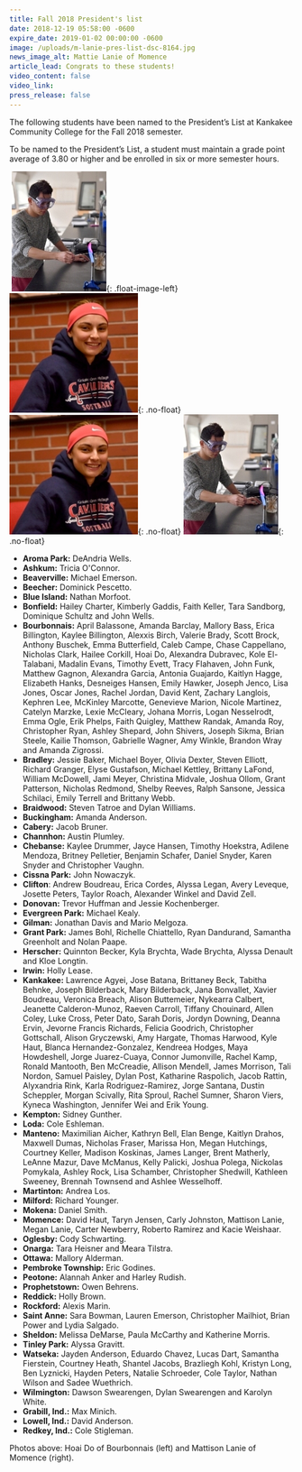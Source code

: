 ```yaml
---
title: Fall 2018 President's list
date: 2018-12-19 05:58:00 -0600
expire_date: 2019-01-02 00:00:00 -0600
image: /uploads/m-lanie-pres-list-dsc-8164.jpg
news_image_alt: Mattie Lanie of Momence
article_lead: Congrats to these students!
video_content: false
video_link:
press_release: false
---
```


The following students have been named to the President’s List at Kankakee Community College for the Fall 2018 semester.

To be named to the President’s List, a student must maintain a grade point average of 3.80 or higher and be enrolled in six or more semester hours.

&nbsp;![](/uploads/hoai-do-of-bourbonnais.JPG){: .float-image-left}&nbsp;![](/uploads/mattison-lanie-of-momence.JPG){: .no-float}![](/uploads/mattison-lanie-of-momence.JPG){: .no-float}&nbsp;![](/uploads/hoai-do-of-bourbonnais.JPG){: .no-float}

* **Aroma Park:** DeAndria Wells.
* **Ashkum:** Tricia O'Connor.
* **Beaverville:** Michael Emerson.
* **Beecher:** Dominick Pescetto.
* **Blue Island:** Nathan Morfoot.
* **Bonfield:** Hailey Charter, Kimberly Gaddis, Faith Keller, Tara Sandborg, Dominique Schultz and John Wells.
* **Bourbonnais:** April Balassone, Amanda Barclay, Mallory Bass, Erica Billington, Kaylee Billington, Alexxis Birch, Valerie Brady, Scott Brock, Anthony Buschek, Emma Butterfield, Caleb Campe, Chase Cappellano, Nicholas Clark, Hailee Corkill, Hoai Do, Alexandra Dubravec, Kole El-Talabani, Madalin Evans, Timothy Evett, Tracy Flahaven, John Funk, Matthew Gagnon, Alexandra Garcia, Antonia Guajardo, Kaitlyn Hagge, Elizabeth Hanks, Desneiges Hansen, Emily Hawker, Joseph Jenco, Lisa Jones, Oscar Jones, Rachel Jordan, David Kent, Zachary Langlois, Kephren Lee, McKinley Marcotte, Genevieve Marion, Nicole Martinez, Catelyn Marzke, Lexie McCleary, Johana Morris, Logan Nesselrodt, Emma Ogle, Erik Phelps, Faith Quigley, Matthew Randak, Amanda Roy, Christopher Ryan, Ashley Shepard, John Shivers, Joseph Sikma, Brian Steele, Kailie Thomson, Gabrielle Wagner, Amy Winkle, Brandon Wray and Amanda Zigrossi.
* **Bradley:** Jessie Baker, Michael Boyer, Olivia Dexter, Steven Elliott, Richard Granger, Elyse Gustafson, Michael Kettley, Brittany LaFond, William McDowell, Jami Meyer, Christina Midvale, Joshua Ollom, Grant Patterson, Nicholas Redmond, Shelby Reeves, Ralph Sansone, Jessica Schilaci, Emily Terrell and Brittany Webb.
* **Braidwood:** Steven Tatroe and Dylan Williams.
* **Buckingham:** Amanda Anderson.
* **Cabery:** Jacob Bruner.
* **Channhon:** Austin Plumley.
* **Chebanse:** Kaylee Drummer, Jayce Hansen, Timothy Hoekstra, Adilene Mendoza, Britney Pelletier, Benjamin Schafer, Daniel Snyder, Karen Snyder and Christopher Vaughn.
* **Cissna Park:** John Nowaczyk.
* **Clifton**: Andrew Boudreau, Erica Cordes, Alyssa Legan, Avery Leveque, Josette Peters, Taylor Roach, Alexander Winkel and David Zell.
* **Donovan:** Trevor Huffman and Jessie Kochenberger.
* **Evergreen Park:** Michael Kealy.
* **Gilman:** Jonathan Davis and Mario Melgoza.
* **Grant Park:** James Bohl, Richelle Chiattello, Ryan Dandurand, Samantha Greenholt and Nolan Paape.
* **Herscher:** Quinnton Becker, Kyla Brychta, Wade Brychta, Alyssa Denault and Kloe Longtin.
* **Irwin:** Holly Lease.
* **Kankakee:** Lawrence Agyei, Jose Batana, Brittaney Beck, Tabitha Behnke, Joseph Bilderback, Mary Bilderback, Jana Bonvallet, Xavier Boudreau, Veronica Breach, Alison Buttemeier, Nykearra Calbert, Jeanette Calderon-Munoz, Raeven Carroll, Tiffany Chouinard, Allen Coley, Luke Cross, Peter Dato, Sarah Doris, Jordyn Downing, Deanna Ervin, Jevorne Francis Richards, Felicia Goodrich, Christopher Gottschall, Alison Gryczewski, Amy Hargate, Thomas Harwood, Kyle Haut, Blanca Hernandez-Gonzalez, Kendreea Hodges, Maya Howdeshell, Jorge Juarez-Cuaya, Connor Jumonville, Rachel Kamp, Ronald Mantooth, Ben McCreadie, Allison Mendell, James Morrison, Tali Nordon, Samuel Paisley, Dylan Post, Katharine Raspolich, Jacob Rattin, Alyxandria Rink, Karla Rodriguez-Ramirez, Jorge Santana, Dustin Scheppler, Morgan Scivally, Rita Sproul, Rachel Sumner, Sharon Viers, Kyneca Washington, Jennifer Wei and Erik Young.
* **Kempton:** Sidney Gunther.
* **Loda:** Cole Eshleman.
* **Manteno:** Maximilian Aicher, Kathryn Bell, Elan Benge, Kaitlyn Drahos, Maxwell Dumas, Nicholas Fraser, Marissa Hon, Megan Hutchings, Courtney Keller, Madison Koskinas, James Langer, Brent Matherly, LeAnne Mazur, Dave McManus, Kelly Palicki, Joshua Polega, Nickolas Pomykala, Ashley Rock, Lisa Schamber, Christopher Shedwill, Kathleen Sweeney, Brennah Townsend and Ashlee Wesselhoff.
* **Martinton:** Andrea Los.
* **Milford:** Richard Younger.
* **Mokena:** Daniel Smith.
* **Momence:** David Haut, Taryn Jensen, Carly Johnston, Mattison Lanie, Megan Lanie, Carter Newberry, Roberto Ramirez and Kacie Weishaar.
* **Oglesby:** Cody Schwarting.
* **Onarga:** Tara Heisner and Meara Tilstra.
* **Ottawa:** Mallory Alderman.
* **Pembroke Township:** Eric Godines.
* **Peotone:** Alannah Anker and Harley Rudish.
* **Prophetstown:** Owen Behrens.
* **Reddick:** Holly Brown.
* **Rockford:** Alexis Marin.
* **Saint Anne:** Sara Bowman, Lauren Emerson, Christopher Mailhiot, Brian Power and Lydia Salgado.
* **Sheldon:** Melissa DeMarse, Paula McCarthy and Katherine Morris.
* **Tinley Park:** Alyssa Gravitt.
* **Watseka:** Jayden Anderson, Eduardo Chavez, Lucas Dart, Samantha Fierstein, Courtney Heath, Shantel Jacobs, Brazliegh Kohl, Kristyn Long, Ben Lyznicki, Hayden Peters, Natalie Schroeder, Cole Taylor, Nathan Wilson and Sadee Wuethrich.
* **Wilmington:** Dawson Swearengen, Dylan Swearengen and Karolyn White.
* **Grabill, Ind.:** Max Minich.
* **Lowell, Ind.:** David Anderson.
* **Redkey, Ind.:** Cole Stigleman.

Photos above: Hoai Do of Bourbonnais (left) and Mattison Lanie of Momence (right).